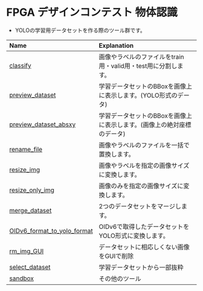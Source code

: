 # FPGA デザインコンテスト 物体認識
- YOLOの学習用データセットを作る際のツール群です。

|Name|Explanation|
|:-------------|:---|
|[classify](./classify) |画像やラベルのファイルをtrain用・valid用・test用に分割します。|
|[preview_dataset](./preview_dataset)           |学習データセットのBBoxを画像上に表示します。(YOLO形式のデータ)|
|[preview_dataset_absxy](./preview_dataset_absxy)           |学習データセットのBBoxを画像上に表示します。(画像上の絶対座標のデータ)|
|[rename_file](./rename_file)|画像やラベルのファイルを一括で置換します。|
|[resize_img](./resize_img)|画像やラベルを指定の画像サイズに変換します。|
|[resize_only_img](./resize_only_img)|画像のみを指定の画像サイズに変換します。|
|[merge_dataset](./merge_dataset)|2つのデータセットをマージします。|
|[OIDv6_format_to_yolo_format](./OIDv6_format_to_yolo_format)|OIDv6で取得したデータセットをYOLO形式に変換します。|
|[rm_img_GUI](https://github.com/yarakigit/rm_img_GUI)|データセットに相応しくない画像をGUIで削除|
|[select_dataset](./select_dataset)|学習データセットから一部抜粋|
|[sandbox](./sandbox)|その他のツール|
